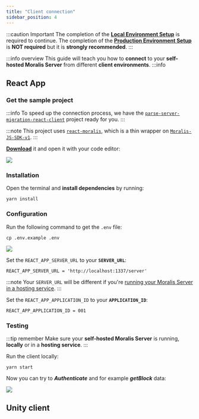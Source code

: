 ```yaml
---
title: "Client connection"
sidebar_position: 4
---
```


:::caution Important
The completion of the [**Local Environment Setup**](/web3-data-api/self-hosting-moralis-server/local-environment-setup) is required to continue.
The completion of the [**Production Environment Setup**](/web3-data-api/self-hosting-moralis-server/production-environment-setup) is **NOT required** but it is **strongly recommended**.
:::

:::info overview
This guide will teach you how to **connect** to your **self-hosted Moralis Server** from different **client environments**. 
:::info


## React App

### Get the sample project

:::info
To speed up the connection process, we have the [`parse-server-migration-react-client`](https://github.com/MoralisWeb3/Moralis-JS-SDK/tree/main/demos/parse-server-migration-react-client) project ready for you.
:::

:::note
This project uses [`react-moralis`](https://github.com/MoralisWeb3/react-moralis), which is a thin wrapper on [`Moralis-JS-SDK-v1`](https://github.com/MoralisWeb3/Moralis-JS-SDK-v1).
:::

[**Download**](https://moralisweb3.github.io/Moralis-JS-SDK/downloads/parse-server-migration-react-client.zip) it and open it with your code editor:

![](/img/content/client-1.webp)

### Installation

Open the terminal and **install dependencies** by running:

```shell
yarn install
```

### Configuration

Run the following command to get the `.env` file:

```shell
cp .env.example .env
```

![](/img/content/client-2.webp)

Set the `REACT_APP_SERVER_URL` to your **`SERVER_URL`**:

```shell
REACT_APP_SERVER_URL = 'http://localhost:1337/server'
```

:::note
Your `SERVER_URL` will be different if you're [running your Moralis Server in a hosting service](/web3-data-api/self-hosting-moralis-server/deployment).
:::

Set the `REACT_APP_APPLICATION_ID` to your **`APPLICATION_ID`**:

```shell
REACT_APP_APPLICATION_ID = 001
```

### Testing

:::tip remember
Make sure your **self-hosted Moralis Server** is running, **locally** or in a **hosting service**.
:::

Run the client locally:

```shell
yarn start
```

Now you can try to ***Authenticate*** and for example ***getBlock*** data:

![](/img/content/client-3.webp)

## Unity client